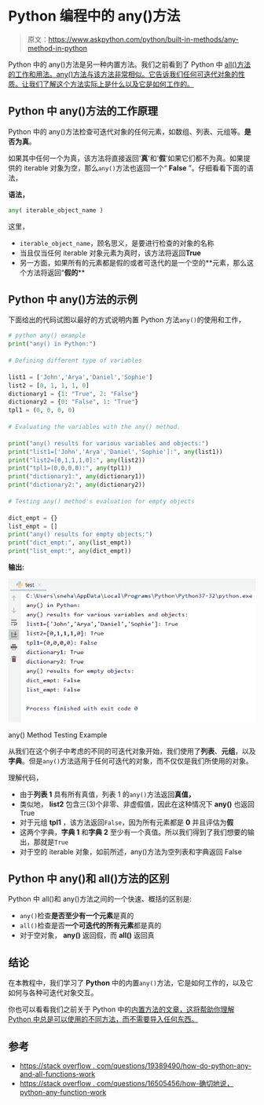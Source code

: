 # Python 编程中的 any()方法

> 原文：<https://www.askpython.com/python/built-in-methods/any-method-in-python>

Python 中的 any()方法是另一种内置方法。我们之前看到了 Python 中 [all()方法的工作和用法。any()方法与该方法非常相似。它告诉我们任何可迭代对象的性质。让我们了解这个方法实际上是什么以及它是如何工作的。](https://www.askpython.com/python/built-in-methods/all-method-in-python)

## Python 中 any()方法的工作原理

Python 中的 any()方法检查可迭代对象的任何元素，如数组、列表、元组等。**是否为真**。

如果其中任何一个为真，该方法将直接返回'**真**'和'**假**'如果它们都不为真。如果提供的 iterable 对象为空，那么`any()`方法也返回一个“ **False** ”。仔细看看下面的语法，

**语法，**

```py
any( iterable_object_name )

```

这里，

*   `iterable_object_name`，顾名思义，是要进行检查的对象的名称
*   当且仅当任何 iterable 对象元素为真时，该方法将返回**True**
*   另一方面，如果所有的元素都是假的或者可迭代的是一个空的**元素，那么这个方法将返回“**假的****

## Python 中 any()方法的示例

下面给出的代码试图以最好的方式说明内置 Python 方法`any()`的使用和工作，

```py
# python any() example
print("any() in Python:")

# Defining different type of variables

list1 = ['John','Arya','Daniel','Sophie']
list2 = [0, 1, 1, 1, 0]
dictionary1 = {1: "True", 2: "False"}
dictionary2 = {0: "False", 1: "True"}
tpl1 = (0, 0, 0, 0)

# Evaluating the variables with the any() method.

print("any() results for various variables and objects:")
print("list1=['John','Arya','Daniel','Sophie']:", any(list1))
print("list2=[0,1,1,1,0]:", any(list2))
print("tpl1=(0,0,0,0):", any(tpl1))
print("dictionary1:", any(dictionary1))
print("dictionary2:", any(dictionary2))

# Testing any() method's evaluation for empty objects

dict_empt = {}
list_empt = []
print("any() results for empty objects:")
print("dict_empt:", any(list_empt))
print("list_empt:", any(dict_empt))

```

**输出:**

![Any Method Testing Example](img/80d020f0ec7e1da0bb16f111ca049b07.png)

any() Method Testing Example

从我们在这个例子中考虑的不同的可迭代对象开始，我们使用了**列表**、**元组**，以及**字典**。但是`any()`方法适用于任何可迭代的对象，而不仅仅是我们所使用的对象。

理解代码，

*   由于**列表 1** 具有所有真值，列表 1 的`any()`方法返回**真值，**
*   类似地， **list2** 包含三(3)个非零、非虚假值，因此在这种情况下 **any()** 也返回 True
*   对于元组 **tpl1** ，该方法返回`False`，因为所有元素都是 **0** 并且评估为**假**
*   这两个字典，**字典 1** 和**字典 2** 至少有一个真值。所以我们得到了我们想要的输出，那就是`True`
*   对于空的 iterable 对象，如前所述，any()方法为空列表和字典返回 False

## Python 中 any()和 all()方法的区别

Python 中 all()和 any()方法之间的一个快速、概括的区别是:

*   `any()`检查**是否至少有一个元素**是真的
*   `all()`检查是否**一个可迭代的所有元素**都是真的
*   对于空对象， **any()** 返回假，而 **all()** 返回真

## 结论

在本教程中，我们学习了 **Python** 中的内置`any()`方法，它是如何工作的，以及它如何与各种可迭代对象交互。

你也可以看看我们之前关于 Python 中的[内置方法的文章，这将帮助你理解 Python 中总是可以使用的不同方法，而不需要导入任何东西。](https://www.askpython.com/python/built-in-methods)

## 参考

*   [https://stack overflow . com/questions/19389490/how-do-python-any-and-all-functions-work](https://stackoverflow.com/questions/19389490/how-do-pythons-any-and-all-functions-work)
*   [https://stack overflow . com/questions/16505456/how-确切地说，python-any-function-work](https://stackoverflow.com/questions/16505456/how-does-this-input-work-with-the-python-any-function)